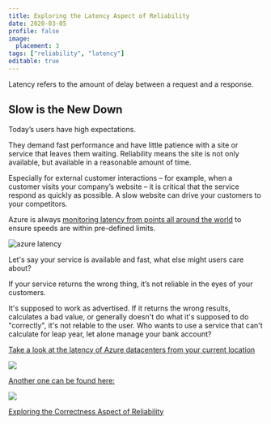 ```yaml
---
title: Exploring the Latency Aspect of Reliability
date: 2020-03-05
profile: false
image:
  placement: 3
tags: ["reliability", "latency"]
editable: true
---
```


Latency refers to the amount of delay between a request and a response.

## Slow is the New Down

Today’s users have high expectations.

They demand fast performance and have little patience with a site or service that leaves them waiting. Reliability means the site is not only available, but available in a reasonable amount of time.

Especially for external customer interactions – for example, when a customer visits your company’s website – it is critical that the service respond as quickly as possible. A slow website can drive your customers to your competitors.

Azure is always [monitoring latency from points all around the world](https://www.jhand.dev/36) to ensure speeds are within pre-defined limits.

![azure latency](https://docs.microsoft.com/en-us/azure/networking/media/azure-network-latency/azure-network-latency.png)

Let's say your service is available and fast, what else might users care about?

If your service returns the wrong thing, it’s not reliable in the eyes of your customers. 

It's supposed to work as advertised. If it returns the wrong results, calculates a bad value, or generally doesn't do what it's supposed to do "correctly", it's not relable to the user. Who wants to use a service that can't calculate for leap year, let alone manage your bank account?

[Take a look at the latency of Azure datacenters from your current location](http://azurespeedtest.azurewebsites.net/)

[![](latency-speed.gif)](http://azurespeedtest.azurewebsites.net/)

[Another one can be found here:](https://azurespeed.com/)

[![](latency-test.gif)](https://azurespeed.com/)

[Exploring the Correctness Aspect of Reliability](/post/exploring-the-correctness-aspect-of-reliability/)